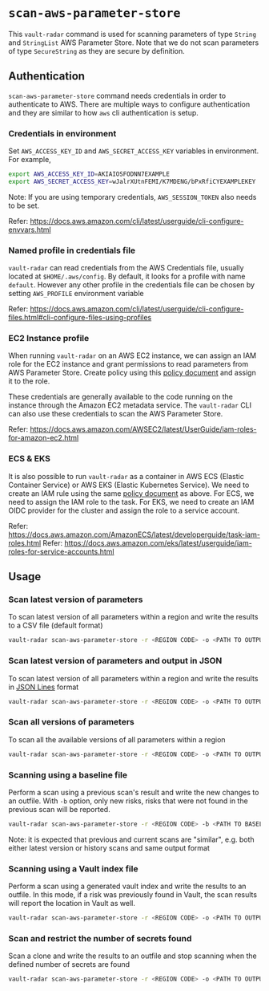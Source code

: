 # `scan-aws-parameter-store`

This `vault-radar` command is used for scanning parameters of type `String` and `StringList` AWS Parameter Store.
Note that we do not scan parameters of type `SecureString` as they are secure by definition.

## Authentication
`scan-aws-parameter-store` command needs credentials in order to authenticate to AWS.
There are multiple ways to configure authentication and they are similar to how
`aws` cli authentication is setup.

### Credentials in environment

Set `AWS_ACCESS_KEY_ID` and `AWS_SECRET_ACCESS_KEY` variables in environment.
For example,

```bash
export AWS_ACCESS_KEY_ID=AKIAIOSFODNN7EXAMPLE
export AWS_SECRET_ACCESS_KEY=wJalrXUtnFEMI/K7MDENG/bPxRfiCYEXAMPLEKEY
```

Note: If you are using temporary credentials, `AWS_SESSION_TOKEN` also needs to be set.

Refer: https://docs.aws.amazon.com/cli/latest/userguide/cli-configure-envvars.html

### Named profile in credentials file

`vault-radar` can read credentials from the AWS Credentials file, usually located at `$HOME/.aws/config`.
By default, it looks for a profile with name `default`. However any other profile in the credentials file can be
chosen by setting `AWS_PROFILE` environment variable

Refer: https://docs.aws.amazon.com/cli/latest/userguide/cli-configure-files.html#cli-configure-files-using-profiles

### EC2 Instance profile

When running `vault-radar` on an AWS EC2 instance, we can assign an IAM role for the EC2 instance and grant
permissions to read parameters from AWS Parameter Store. 
Create policy using this [policy document](scan-aws-parameter-store-policy.json) and assign it to the role.

These credentials are generally available to the code
running on the instance through the Amazon EC2 metadata service. The `vault-radar` CLI can also use these credentials
to scan the AWS Parameter Store.

Refer: https://docs.aws.amazon.com/AWSEC2/latest/UserGuide/iam-roles-for-amazon-ec2.html


### ECS & EKS

It is also possible to run `vault-radar` as a container in AWS ECS (Elastic Container Service) or AWS EKS (Elastic Kubernetes Service).
We need to create an IAM rule using the same [policy document](scan-aws-parameter-store-policy.json) as above.
For ECS, we need to assign the IAM role to the task. 
For EKS, we need to create an IAM OIDC provider for the cluster and assign the role to a service account.

Refer: https://docs.aws.amazon.com/AmazonECS/latest/developerguide/task-iam-roles.html
Refer: https://docs.aws.amazon.com/eks/latest/userguide/iam-roles-for-service-accounts.html


## Usage

### Scan latest version of parameters

To scan latest version of all parameters within a region and write the results to a CSV file (default format)

```bash
vault-radar scan-aws-parameter-store -r <REGION CODE> -o <PATH TO OUTPUT>.csv
```

### Scan latest version of parameters and output in JSON

To scan latest version of all parameters within a region and write the results in [JSON Lines](https://jsonlines.org/) format

```bash
vault-radar scan-aws-parameter-store -r <REGION CODE> -o <PATH TO OUTPUT>.jsonl -f json
```

### Scan all versions of parameters

To scan all the available versions of all parameters within a region

```bash
vault-radar scan-aws-parameter-store -r <REGION CODE> -o <PATH TO OUTPUT>.csv --with-history
```

### Scanning using a baseline file

Perform a scan using a previous scan's result and write the new changes to an outfile.
With `-b` option, only new risks, risks that were not found in the previous scan will be reported.  

```bash
vault-radar scan-aws-parameter-store -r <REGION CODE> -b <PATH TO BASELINE>.csv -o <PATH TO OUTPUT>.csv
```

Note: it is expected that previous and current scans are "similar", 
e.g. both either latest version or history scans and same output format

### Scanning using a Vault index file

Perform a scan using a generated vault index and write the results to an outfile. 
In this mode, if a risk was previously found in Vault, the scan results will report the location in Vault as well.

```bash
vault-radar scan-aws-parameter-store -r <REGION CODE> -o <PATH TO OUTPUT>.csv --index-file <PATH TO VAULT INDEX>.jsonl
```

### Scan and restrict the number of secrets found

Scan a clone and write the results to an outfile and stop scanning when the defined number of secrets are found

```bash
vault-radar scan-aws-parameter-store -r <REGION CODE> -o <PATH TO OUTPUT>.csv -l <NUM OF SECRETS>
```
